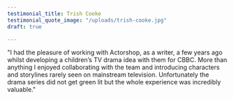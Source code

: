 ```yaml
---
testimonial_title: Trish Cooke
testimonial_quote_image: "/uploads/trish-cooke.jpg"
draft: true

---
```

"I had the pleasure of working with Actorshop, as a writer, a few years ago whilst developing a children’s TV drama idea with them for CBBC. More than anything I enjoyed collaborating with the team and introducing characters and storylines rarely seen on mainstream television. Unfortunately the drama series did not get green lit but the whole experience was incredibly valuable."
